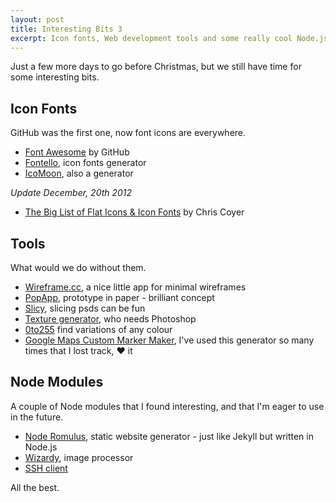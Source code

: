 ```yaml
---
layout: post
title: Interesting Bits 3
excerpt: Icon fonts, Web development tools and some really cool Node.js modules.
---
```


Just a few more days to go before Christmas, but we still have time for some interesting bits.


## Icon Fonts

GitHub was the first one, now font icons are everywhere.

- [Font Awesome](http://fortawesome.github.com/Font-Awesome/) by GitHub
- [Fontello](http://fontello.com/), icon fonts generator 
- [IcoMoon](http://icomoon.io/app/), also a generator

*Update December, 20th 2012*

- [The Big List of Flat Icons & Icon Fonts](http://css-tricks.com/flat-icons-icon-fonts/) by Chris Coyer

## Tools

What would we do without them.

- [Wireframe.cc](http://wireframe.cc/), a nice little app for minimal wireframes
- [PopApp](http://popapp.in/), prototype in paper - brilliant concept
- [Slicy](http://macrabbit.com/slicy/), slicing psds can be fun
- [Texture generator](http://www.noisetexturegenerator.com), who needs Photoshop
- [0to255](http://0to255.com/) find variations of any colour
- [Google Maps Custom Marker Maker](http://www.powerhut.co.uk/googlemaps/custom_markers.php), I've used this generator so many times that I lost track, ❤ it


##  Node Modules

A couple of Node modules that I found interesting, and that I'm eager to use in the future.

- [Node Romulus](https://github.com/felixge/node-romulus), static website generator - just like Jekyll but written in Node.js
- [Wizardy](http://diy.github.com/wizardry/), image processor
- [SSH client](https://github.com/mscdex/ssh2)

All the best.